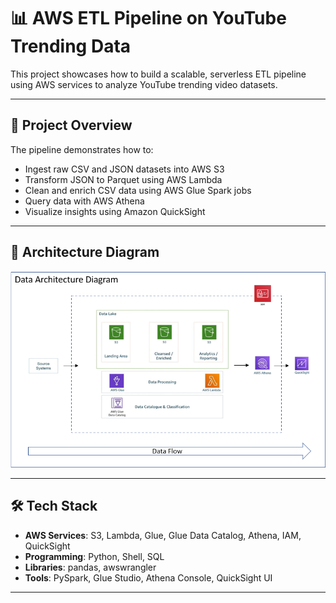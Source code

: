 # 📊 AWS ETL Pipeline on YouTube Trending Data

This project showcases how to build a scalable, serverless ETL pipeline using AWS services to analyze YouTube trending video datasets.

---

## 📌 Project Overview

The pipeline demonstrates how to:
- Ingest raw CSV and JSON datasets into AWS S3
- Transform JSON to Parquet using AWS Lambda
- Clean and enrich CSV data using AWS Glue Spark jobs
- Query data with AWS Athena
- Visualize insights using Amazon QuickSight

---

## 🧱 Architecture Diagram

![Architecture Diagram](docs/Data_Architecture_Diagram.png)

---

## 🛠️ Tech Stack

- **AWS Services**: S3, Lambda, Glue, Glue Data Catalog, Athena, IAM, QuickSight  
- **Programming**: Python, Shell, SQL  
- **Libraries**: pandas, awswrangler  
- **Tools**: PySpark, Glue Studio, Athena Console, QuickSight UI

---